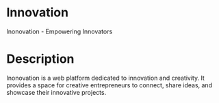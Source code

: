 ﻿# Innovation
Inonovation - Empowering Innovators
# Description
Inonovation is a web platform dedicated to innovation and creativity. It provides a space for creative entrepreneurs to connect, share ideas, and showcase their innovative projects.
